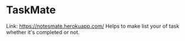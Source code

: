 # TaskMate
Link: https://notesmate.herokuapp.com/
Helps to make list your of task whether it's completed or not.

